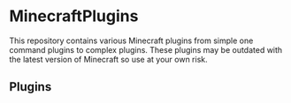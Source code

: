 # MinecraftPlugins

This repository contains various Minecraft plugins from simple one command plugins to complex plugins. 
These plugins may be outdated with the latest version of Minecraft so use at your own risk. 

## Plugins 
